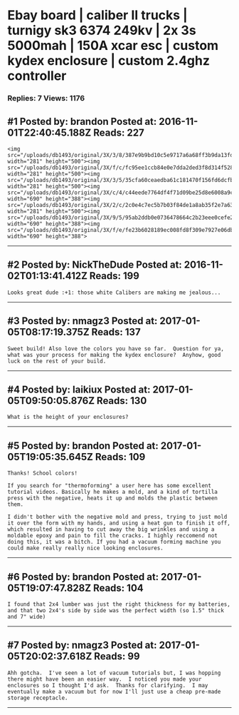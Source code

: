 # Ebay board &#124; caliber II trucks &#124; turnigy sk3 6374 249kv &#124; 2x 3s 5000mah &#124; 150A xcar esc &#124; custom kydex enclosure &#124; custom 2.4ghz controller

### Replies: 7 Views: 1176

## \#1 Posted by: brandon Posted at: 2016-11-01T22:40:45.188Z Reads: 227

```
<img src="/uploads/db1493/original/3X/3/8/387e9b9bd10c5e9717a6a68ff3b9da13fdec4e6e.jpg" width="281" height="500"><img src="/uploads/db1493/original/3X/f/c/fc95ee1ccb84e0e7dda2ded3f8d314f5288fe6a2.jpg" width="281" height="500"><img src="/uploads/db1493/original/3X/3/5/35cfa60ceaedba61c181470f156fd6dcfbf02e58.jpg" width="281" height="500"><img src="/uploads/db1493/original/3X/c/4/c44eede7764df4f71d09be25d8e6008a9c70f817.jpg" width="690" height="388"><img src="/uploads/db1493/original/3X/2/c/2c0e4c7ec5b7b03f84de1a8ab35f2e7a63644c4d.jpg" width="281" height="500"><img src="/uploads/db1493/original/3X/9/5/95ab2ddb0e0736478664c2b23eee0cefe2581e62.jpg" width="690" height="388"><img src="/uploads/db1493/original/3X/f/e/fe23b6028189ec008fd8f309e7927e06db0167d6.jpg" width="690" height="388">
```

---
## \#2 Posted by: NickTheDude Posted at: 2016-11-02T01:13:41.412Z Reads: 199

```
Looks great dude :+1: those white Calibers are making me jealous...
```

---
## \#3 Posted by: nmagz3 Posted at: 2017-01-05T08:17:19.375Z Reads: 137

```
Sweet build! Also love the colors you have so far.  Question for ya, what was your process for making the kydex enclosure?  Anyhow, good luck on the rest of your build.
```

---
## \#4 Posted by: laikiux Posted at: 2017-01-05T09:50:05.876Z Reads: 130

```
What is the height of your enclosures?
```

---
## \#5 Posted by: brandon Posted at: 2017-01-05T19:05:35.645Z Reads: 109

```
Thanks! School colors!

If you search for "thermoforming" a user here has some excellent tutorial videos. Basically he makes a mold, and a kind of tortilla press with the negative, heats it up and molds the plastic between them.

I didn't bother with the negative mold and press, trying to just mold it over the form with my hands, and using a heat gun to finish it off, which resulted in having to cut away the big wrinkles and using a moldable epoxy and pain to fill the cracks. I highly reccomend not doing this, it was a bitch. If you had a vacuum forming machine you could make really really nice looking enclosures.
```

---
## \#6 Posted by: brandon Posted at: 2017-01-05T19:07:47.828Z Reads: 104

```
I found that 2x4 lumber was just the right thickness for my batteries, and that two 2x4's side by side was the perfect width (so 1.5" thick and 7" wide)
```

---
## \#7 Posted by: nmagz3 Posted at: 2017-01-05T20:02:37.618Z Reads: 99

```
Ahh gotcha.  I've seen a lot of vacuum tutorials but, I was hopping there might have been an easier way.  I noticed you made your enclosures so I thought I'd ask.  Thanks for clarifying.  I may eventually make a vacuum but for now I'll just use a cheap pre-made storage receptacle.
```

---
